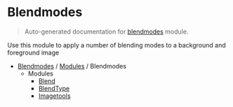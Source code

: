 # Blendmodes

> Auto-generated documentation for [blendmodes](../../../blendmodes/__init__.py) module.

Use this module to apply a number of blending modes to a background and foreground image

- [Blendmodes](../README.md#blendmodes-index) / [Modules](../MODULES.md#blendmodes-modules) / Blendmodes
    - Modules
        - [Blend](blend.md#blend)
        - [BlendType](blendtype.md#blendtype)
        - [Imagetools](imagetools.md#imagetools)
